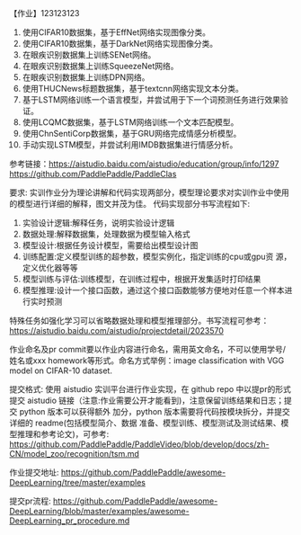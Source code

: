 【作业】123123123
1.	使用CIFAR10数据集，基于EffNet网络实现图像分类。
2.	使用CIFAR10数据集，基于DarkNet网络实现图像分类。
3.	在眼疾识别数据集上训练SENet网络。
4.	在眼疾识别数据集上训练SqueezeNet网络。
5.	在眼疾识别数据集上训练DPN网络。
6.	使用THUCNews标题数据集，基于textcnn网络实现文本分类。
7.	基于LSTM网络训练一个语言模型，并尝试用于下一个词预测任务进行效果验证。
8.	使用LCQMC数据集，基于LSTM网络训练一个文本匹配模型。
9.	使用ChnSentiCorp数据集，基于GRU网络完成情感分析模型。
10.	手动实现LSTM模型，并尝试利用IMDB数据集进行情感分析。

参考链接：https://aistudio.baidu.com/aistudio/education/group/info/1297
https://github.com/PaddlePaddle/PaddleClas


要求:
实训作业分为理论讲解和代码实现两部分，模型理论要求对实训作业中使用的模型进行详细的解释，图文并茂为佳。 
代码实现部分书写流程如下:
1.	实验设计逻辑:解释任务，说明实验设计逻辑 
2.	数据处理:解释数据集，处理数据为模型输入格式 
3.	模型设计:根据任务设计模型，需要给出模型设计图 
4.	训练配置:定义模型训练的超参数，模型实例化，指定训练的cpu或gpu资 源，定义优化器等等 
5.	模型训练与评估:训练模型，在训练过程中，根据开发集适时打印结果 
6.	模型推理:设计一个接口函数，通过这个接口函数能够方便地对任意一个样本进行实时预测 

特殊任务如强化学习可以省略数据处理和模型推理部分。书写流程可参考：https://aistudio.baidu.com/aistudio/projectdetail/2023570

作业命名及pr commit要以作业内容进行命名，需用英文命名，不可以使用学号/姓名或xxx homework等形式。命名方式举例：image classification with VGG model on CIFAR-10 dataset.

提交格式:
使用 aistudio 实训平台进行作业实现，在 github repo 中以提pr的形式提交 aistudio 链接（注意:作业需要公开才能看到)，注意保留训练结果和日志；提交 python 版本可以获得额外 加分，python 版本需要将代码按模块拆分，并提交详细的 readme(包括模型简介、数据 准备、模型训练、模型测试及测试结果、模型推理和参考论文)，可参考: https://github.com/PaddlePaddle/PaddleVideo/blob/develop/docs/zh-CN/model_zoo/recognition/tsm.md

作业提交地址:
https://github.com/PaddlePaddle/awesome-DeepLearning/tree/master/examples

提交pr流程:
https://github.com/PaddlePaddle/awesome-DeepLearning/blob/master/examples/awesome-DeepLearning_pr_procedure.md

